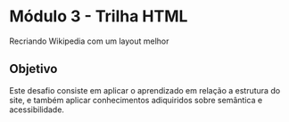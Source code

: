 # Módulo 3 - Trilha HTML

Recriando Wikipedia com um layout melhor

## Objetivo
Este desafio consiste em aplicar o aprendizado em relação a estrutura do site, e também aplicar conhecimentos adiquiridos sobre semântica e acessibilidade.




